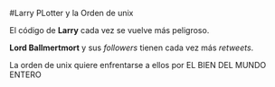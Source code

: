 #Larry PLotter y la Orden de unix

El código de **Larry** cada vez se vuelve más peligroso. 

**Lord Ballmertmort** y sus *followers* tienen cada vez más *retweets*.

La orden de unix quiere enfrentarse a ellos por EL BIEN DEL MUNDO ENTERO